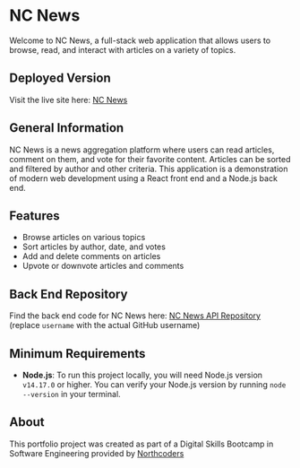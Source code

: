 # NC News

Welcome to NC News, a full-stack web application that allows users to browse, read, and interact with articles on a variety of topics.

## Deployed Version

Visit the live site here: [NC News](https://66b900f5e24d818de3079562--nc-news-raquel-illerias.netlify.app/articles?sort_by=author&order=asc)

## General Information

NC News is a news aggregation platform where users can read articles, comment on them, and vote for their favorite content. Articles can be sorted and filtered by author and other criteria. This application is a demonstration of modern web development using a React front end and a Node.js back end.

## Features

- Browse articles on various topics
- Sort articles by author, date, and votes
- Add and delete comments on articles
- Upvote or downvote articles and comments

## Back End Repository

Find the back end code for NC News here: [NC News API Repository](https://github.com/username/nc-news-api) (replace `username` with the actual GitHub username)

## Minimum Requirements

- **Node.js**: To run this project locally, you will need Node.js version `v14.17.0` or higher. You can verify your Node.js version by running `node --version` in your terminal.

## About

This portfolio project was created as part of a Digital Skills Bootcamp in Software Engineering provided by [Northcoders](https://northcoders.com/)
